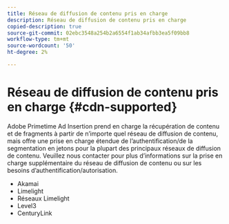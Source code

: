```yaml
---
title: Réseau de diffusion de contenu pris en charge
description: Réseau de diffusion de contenu pris en charge
copied-description: true
source-git-commit: 02ebc3548a254b2a6554f1ab34afbb3ea5f09bb8
workflow-type: tm+mt
source-wordcount: '50'
ht-degree: 2%

---
```


# Réseau de diffusion de contenu pris en charge {#cdn-supported}

Adobe Primetime Ad Insertion prend en charge la récupération de contenu et de fragments à partir de n’importe quel réseau de diffusion de contenu, mais offre une prise en charge étendue de l’authentification/de la segmentation en jetons pour la plupart des principaux réseaux de diffusion de contenu.  Veuillez nous contacter pour plus d’informations sur la prise en charge supplémentaire du réseau de diffusion de contenu ou sur les besoins d’authentification/autorisation.

* Akamai
* Limelight
* Réseaux Limelight
* Level3
* CenturyLink
